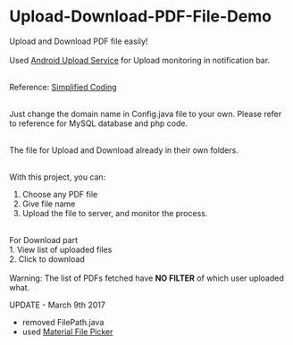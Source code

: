 # Upload-Download-PDF-File-Demo

Upload and Download PDF file easily!<br><br>
Used <a href="https://github.com/gotev/android-upload-service">Android Upload Service</a> for Upload monitoring in notification bar.<br><br>

Reference: <a href="https://www.simplifiedcoding.net/upload-pdf-file-server-android">Simplified Coding</a><br><br>

Just change the domain name in Config.java file to your own. Please refer to reference for MySQL database and php code.<br><br>

The file for Upload and Download already in their own folders.<br><br>

With this project, you can:<br>
1. Choose any PDF file<br>
2. Give file name<br>
3. Upload the file to server, and monitor the process.<br>
<br>
For Download part<br>
1. View list of uploaded files<br>
2. Click to download<br>
<br>
Warning: The list of PDFs fetched have <b>NO FILTER</b> of which user uploaded what.

UPDATE - March 9th 2017
- removed FilePath.java
- used <a href = "https://github.com/nbsp-team/MaterialFilePicker">Material File Picker</a>
